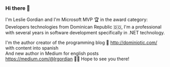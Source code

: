 ### Hi there 👋
I'm Leslie Gordian and I'm Microsoft MVP 🏆 in the award category: Developers technologies from Dominican Republic 🇩🇴, 
I'm a professional with several years in software development specifically in .NET technology.

I'm the author creator of the programming blog 🦄 http://dominiotic.com/ with content into spanish  
And new author in Medium for english posts https://medium.com/@lrgordian 👩‍💻
Hope to see you there!
